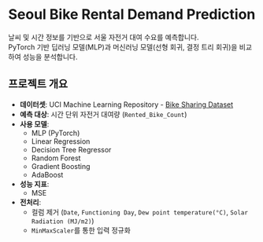 # Seoul Bike Rental Demand Prediction
날씨 및 시간 정보를 기반으로 서울 자전거 대여 수요를 예측합니다.   
PyTorch 기반 딥러닝 모델(MLP)과 머신러닝 모델(선형 회귀, 결정 트리 회귀)을 비교하여 성능을 분석합니다.


## 프로젝트 개요
- **데이터셋**: UCI Machine Learning Repository - [Bike Sharing Dataset](https://archive.ics.uci.edu/dataset/560/seoul+bike+sharing+demand)
- **예측 대상**: 시간 단위 자전거 대여량 (`Rented_Bike_Count`)
- **사용 모델**:
  - MLP (PyTorch)
  - Linear Regression
  - Decision Tree Regressor
  - Random Forest
  - Gradient Boosting
  - AdaBoost
- **성능 지표**:
  - MSE
- **전처리**:
  - 컬럼 제거 (`Date`, `Functioning Day`, `Dew point temperature(°C)`, `Solar Radiation (MJ/m2)`)
  - `MinMaxScaler`를 통한 입력 정규화